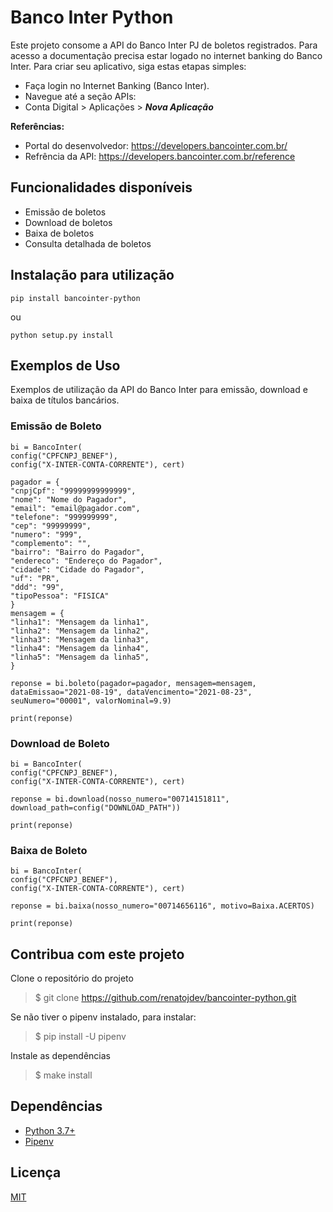 #  Banco Inter Python
Este projeto consome a API do Banco Inter PJ de boletos registrados. Para acesso a documentação precisa estar logado no internet banking do Banco Inter. Para criar seu aplicativo, siga estas etapas simples:

* Faça login no Internet Banking (Banco Inter).
* Navegue até a seção APIs:
* Conta Digital > Aplicações > <em>**Nova Aplicação**</em>

**Referências:**

* Portal do desenvolvedor: https://developers.bancointer.com.br/
* Refrência da API: https://developers.bancointer.com.br/reference

##  Funcionalidades disponíveis
* Emissão de boletos
* Download de boletos
* Baixa de boletos
* Consulta detalhada de boletos

##  Instalação para utilização

```pip install bancointer-python```

ou

```python setup.py install```

##  Exemplos de Uso
Exemplos de utilização da API do Banco Inter para emissão, download e baixa de títulos bancários.

###  Emissão de Boleto
```
bi = BancoInter(
config("CPFCNPJ_BENEF"),
config("X-INTER-CONTA-CORRENTE"), cert)

pagador = {
"cnpjCpf": "99999999999999",
"nome": "Nome do Pagador",
"email": "email@pagador.com",
"telefone": "999999999",
"cep": "99999999",
"numero": "999",
"complemento": "",
"bairro": "Bairro do Pagador",
"endereco": "Endereço do Pagador",
"cidade": "Cidade do Pagador",
"uf": "PR",
"ddd": "99",
"tipoPessoa": "FISICA"
}
mensagem = {
"linha1": "Mensagem da linha1",
"linha2": "Mensagem da linha2",
"linha3": "Mensagem da linha3",
"linha4": "Mensagem da linha4",
"linha5": "Mensagem da linha5",
}

reponse = bi.boleto(pagador=pagador, mensagem=mensagem, dataEmissao="2021-08-19", dataVencimento="2021-08-23", seuNumero="00001", valorNominal=9.9)

print(reponse)
```
### Download de Boleto
```
bi = BancoInter(
config("CPFCNPJ_BENEF"),
config("X-INTER-CONTA-CORRENTE"), cert)

reponse = bi.download(nosso_numero="00714151811", download_path=config("DOWNLOAD_PATH"))

print(reponse)
```
### Baixa de Boleto
```
bi = BancoInter(
config("CPFCNPJ_BENEF"),
config("X-INTER-CONTA-CORRENTE"), cert)

reponse = bi.baixa(nosso_numero="00714656116", motivo=Baixa.ACERTOS)

print(reponse)
```
## Contribua com este projeto
Clone o repositório do projeto
> $ git clone https://github.com/renatojdev/bancointer-python.git

Se não tiver o pipenv instalado, para instalar:
> $ pip install -U pipenv

Instale as dependências
> $ make install


## Dependências

- [Python 3.7+](https://www.python.org/downloads/release/python-374/)
- [Pipenv](https://github.com/kennethreitz/pipenv)

## Licença

[MIT](http://en.wikipedia.org/wiki/MIT_License)